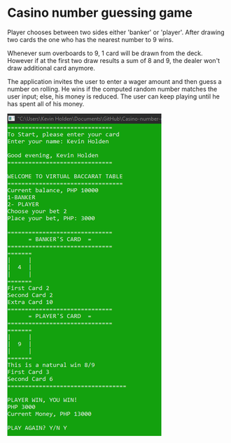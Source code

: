 # Casino number guessing game


Player chooses between two sides either
'banker' or 'player'. After drawing two cards the one
who has the nearest number to 9 wins.

Whenever sum overboards to 9, 1 card will be drawn
from the deck. However if at the first two draw
results a sum of 8 and 9, the dealer won't draw
additional card anymore.

The application invites the user to enter a wager amount and then guess a number on rolling. He wins if the computed random number matches the user input; else, his money is reduced. The user can keep playing until he has spent all of his money.

![](game.PNG)
